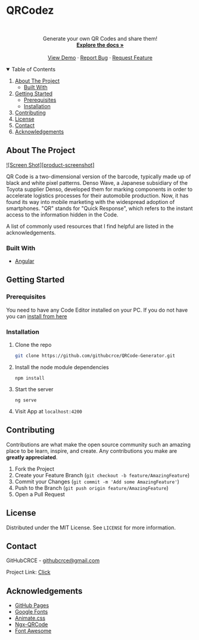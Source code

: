 # QRCodez

<!-- PROJECT LOGO -->
<br />
<p align="center">
  <a href="https://github.com/githubcrce/QRCode-Generator">
  </a>
  <p align="center">
    Generate your own QR Codes and share them!
    <br />
    <a href="https://github.com/githubcrce/QRCode-Generator"><strong>Explore the docs »</strong></a>
    <br />
    <br />
    <a href="https://githubcrce.github.io/QRCode-Generator/">View Demo</a>
    ·
    <a href="https://github.com/githubcrce/QRCode-Generator/issues">Report Bug</a>
    ·
    <a href="https://github.com/githubcrce/QRCode-Generator/issues">Request Feature</a>
  </p>
</p>



<!-- TABLE OF CONTENTS -->
<details open="open">
  <summary>Table of Contents</summary>
  <ol>
    <li>
      <a href="#about-the-project">About The Project</a>
      <ul>
        <li><a href="#built-with">Built With</a></li>
      </ul>
    </li>
    <li>
      <a href="#getting-started">Getting Started</a>
      <ul>
        <li><a href="#prerequisites">Prerequisites</a></li>
        <li><a href="#installation">Installation</a></li>
      </ul>
    </li>
    <li><a href="#contributing">Contributing</a></li>
    <li><a href="#license">License</a></li>
    <li><a href="#contact">Contact</a></li>
    <li><a href="#acknowledgements">Acknowledgements</a></li>
  </ol>
</details>



<!-- ABOUT THE PROJECT -->
## About The Project

[![Screen Shot][product-screenshot]](https://github.com/githubcrce/QRCode-Generator/blob/main/screens/home.png)

QR Code is a two-dimensional version of the barcode, typically made up of black and white pixel patterns. Denso Wave, a Japanese subsidiary of the Toyota supplier Denso, developed them for marking components in order to accelerate logistics processes for their automobile production. Now, it has found its way into mobile marketing with the widespread adoption of smartphones. "QR" stands for "Quick Response", which refers to the instant access to the information hidden in the Code.

A list of commonly used resources that I find helpful are listed in the acknowledgements.

### Built With

* [Angular](https://angular.io/)


<!-- GETTING STARTED -->
## Getting Started

### Prerequisites

You need to have any Code Editor installed on your PC. If you do not have you can [install from here](https://code.visualstudio.com/download)

### Installation

1. Clone the repo
   ```sh
   git clone https://github.com/githubcrce/QRCode-Generator.git
   ```
2. Install the node module dependencies
    ```
    npm install
    ```
3. Start the server
    ```
    ng serve
    ```
4. Visit App at `localhost:4200`



<!-- CONTRIBUTING -->
## Contributing

Contributions are what make the open source community such an amazing place to be learn, inspire, and create. Any contributions you make are **greatly appreciated**.

1. Fork the Project
2. Create your Feature Branch (`git checkout -b feature/AmazingFeature`)
3. Commit your Changes (`git commit -m 'Add some AmazingFeature'`)
4. Push to the Branch (`git push origin feature/AmazingFeature`)
5. Open a Pull Request


<!-- LICENSE -->
## License

Distributed under the MIT License. See `LICENSE` for more information.



<!-- CONTACT -->
## Contact

GitHubCRCE - githubcrce@gmail.com

Project Link: [Click](https://githubcrce.github.io/QRCode-Generator/)



<!-- ACKNOWLEDGEMENTS -->
## Acknowledgements

* [GitHub Pages](https://pages.github.com)
* [Google Fonts](https://fonts.google.com/)
* [Animate.css](https://daneden.github.io/animate.css)
* [Ngx-QRCode](https://www.npmjs.com/package/@techiediaries/ngx-qrcode)
* [Font Awesome](https://fontawesome.com)